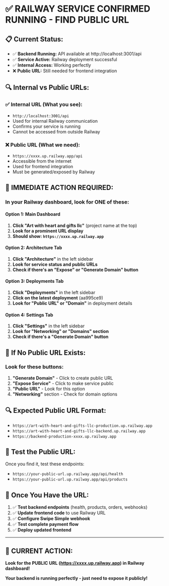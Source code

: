 # ✅ RAILWAY SERVICE CONFIRMED RUNNING - FIND PUBLIC URL

## 📋 **Current Status:**
- ✅ **Backend Running:** API available at http://localhost:3001/api
- ✅ **Service Active:** Railway deployment successful
- ✅ **Internal Access:** Working perfectly
- ❌ **Public URL:** Still needed for frontend integration

## 🔍 **Internal vs Public URLs:**

### **✅ Internal URL (What you see):**
- `http://localhost:3001/api`
- Used for internal Railway communication
- Confirms your service is running
- Cannot be accessed from outside Railway

### **❌ Public URL (What we need):**
- `https://xxxx.up.railway.app/api`
- Accessible from the internet
- Used for frontend integration
- Must be generated/exposed by Railway

## 🎯 **IMMEDIATE ACTION REQUIRED:**

### **In your Railway dashboard, look for ONE of these:**

#### **Option 1: Main Dashboard**
1. **Click "Art with heart and gifts llc"** (project name at the top)
2. **Look for a prominent URL display**
3. **Should show: `https://xxxx.up.railway.app`**

#### **Option 2: Architecture Tab**
1. **Click "Architecture"** in the left sidebar
2. **Look for service status and public URLs**
3. **Check if there's an "Expose" or "Generate Domain" button**

#### **Option 3: Deployments Tab**
1. **Click "Deployments"** in the left sidebar
2. **Click on the latest deployment** (aa995ce9)
3. **Look for "Public URL" or "Domain"** in deployment details

#### **Option 4: Settings Tab**
1. **Click "Settings"** in the left sidebar
2. **Look for "Networking" or "Domains" section**
3. **Check if there's a "Generate Domain" button**

## 🚨 **If No Public URL Exists:**

### **Look for these buttons:**
1. **"Generate Domain"** - Click to create public URL
2. **"Expose Service"** - Click to make service public
3. **"Public URL"** - Look for this option
4. **"Networking"** section - Check for domain options

## 🔍 **Expected Public URL Format:**
- `https://art-with-heart-and-gifts-llc-production.up.railway.app`
- `https://art-with-heart-and-gifts-llc-backend.up.railway.app`
- `https://backend-production-xxxx.up.railway.app`

## 🧪 **Test the Public URL:**
Once you find it, test these endpoints:
- `https://your-public-url.up.railway.app/api/health`
- `https://your-public-url.up.railway.app/api/products`

## 🚀 **Once You Have the URL:**
1. ✅ **Test backend endpoints** (health, products, orders, webhooks)
2. ✅ **Update frontend code** to use Railway URL
3. ✅ **Configure Swipe Simple webhook**
4. ✅ **Test complete payment flow**
5. ✅ **Deploy updated frontend**

---

## 🎯 **CURRENT ACTION:**
**Look for the PUBLIC URL (https://xxxx.up.railway.app) in Railway dashboard!**

**Your backend is running perfectly - just need to expose it publicly!**
